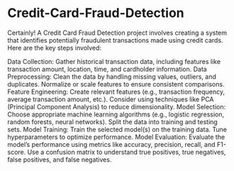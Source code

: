 # Credit-Card-Fraud-Detection


Certainly! A Credit Card Fraud Detection project involves creating a system that identifies potentially fraudulent transactions made using credit cards. Here are the key steps involved:

Data Collection: Gather historical transaction data, including features like transaction amount, location, time, and cardholder information.
Data Preprocessing:
Clean the data by handling missing values, outliers, and duplicates.
Normalize or scale features to ensure consistent comparisons.
Feature Engineering:
Create relevant features (e.g., transaction frequency, average transaction amount, etc.).
Consider using techniques like PCA (Principal Component Analysis) to reduce dimensionality.
Model Selection:
Choose appropriate machine learning algorithms (e.g., logistic regression, random forests, neural networks).
Split the data into training and testing sets.
Model Training:
Train the selected model(s) on the training data.
Tune hyperparameters to optimize performance.
Model Evaluation:
Evaluate the model’s performance using metrics like accuracy, precision, recall, and F1-score.
Use a confusion matrix to understand true positives, true negatives, false positives, and false negatives.
